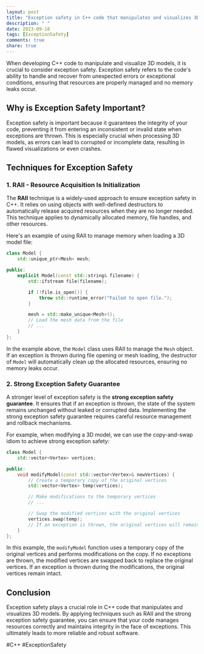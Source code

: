 ```yaml
---
layout: post
title: "Exception safety in C++ code that manipulates and visualizes 3D models"
description: " "
date: 2023-09-18
tags: [ExceptionSafety]
comments: true
share: true
---
```


When developing C++ code to manipulate and visualize 3D models, it is crucial to consider exception safety. Exception safety refers to the code's ability to handle and recover from unexpected errors or exceptional conditions, ensuring that resources are properly managed and no memory leaks occur.

## Why is Exception Safety Important?

Exception safety is important because it guarantees the integrity of your code, preventing it from entering an inconsistent or invalid state when exceptions are thrown. This is especially crucial when processing 3D models, as errors can lead to corrupted or incomplete data, resulting in flawed visualizations or even crashes.

## Techniques for Exception Safety

### 1. RAII - Resource Acquisition Is Initialization

The **RAII** technique is a widely-used approach to ensure exception safety in C++. It relies on using objects with well-defined destructors to automatically release acquired resources when they are no longer needed. This technique applies to dynamically allocated memory, file handles, and other resources.

Here's an example of using RAII to manage memory when loading a 3D model file:

```cpp
class Model {
    std::unique_ptr<Mesh> mesh;

public:
    explicit Model(const std::string& filename) {
        std::ifstream file(filename);

        if (!file.is_open()) {
            throw std::runtime_error("Failed to open file.");
        }

        mesh = std::make_unique<Mesh>();
        // Load the mesh data from the file
        // ...
    }
};
```

In the example above, the `Model` class uses RAII to manage the `Mesh` object. If an exception is thrown during file opening or mesh loading, the destructor of `Model` will automatically clean up the allocated resources, ensuring no memory leaks occur.

### 2. Strong Exception Safety Guarantee

A stronger level of exception safety is the **strong exception safety guarantee**. It ensures that if an exception is thrown, the state of the system remains unchanged without leaked or corrupted data. Implementing the strong exception safety guarantee requires careful resource management and rollback mechanisms.

For example, when modifying a 3D model, we can use the copy-and-swap idiom to achieve strong exception safety:

```cpp
class Model {
    std::vector<Vertex> vertices;

public:
    void modifyModel(const std::vector<Vertex>& newVertices) {
        // Create a temporary copy of the original vertices
        std::vector<Vertex> temp(vertices);

        // Make modifications to the temporary vertices
        // ...

        // Swap the modified vertices with the original vertices
        vertices.swap(temp);
        // If an exception is thrown, the original vertices will remain unchanged
    }
};
```

In this example, the `modifyModel` function uses a temporary copy of the original vertices and performs modifications on the copy. If no exceptions are thrown, the modified vertices are swapped back to replace the original vertices. If an exception is thrown during the modifications, the original vertices remain intact.

## Conclusion

Exception safety plays a crucial role in C++ code that manipulates and visualizes 3D models. By applying techniques such as RAII and the strong exception safety guarantee, you can ensure that your code manages resources correctly and maintains integrity in the face of exceptions. This ultimately leads to more reliable and robust software.

#C++ #ExceptionSafety